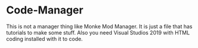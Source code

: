 # Code-Manager
This is not a manager thing like Monke Mod Manager. It is just a file that has tutorials to make some stuff. 
Also you need Visual Studios 2019 with HTML coding installed with it to code. 
